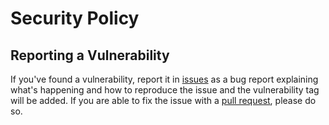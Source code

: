 # Security Policy

## Reporting a Vulnerability

If you've found a vulnerability, report it in [issues](https://github.com/mets11rap/cyclone-engine/issues) as a bug report explaining what's happening and how to reproduce the issue and the vulnerability tag will be added. If you are able to fix the issue with a [pull request](https://github.com/mets11rap/cyclone-engine/pulls), please do so.
